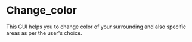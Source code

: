 # Change_color
This GUI helps you to change color of your surrounding and also specific areas as per the user's choice.

